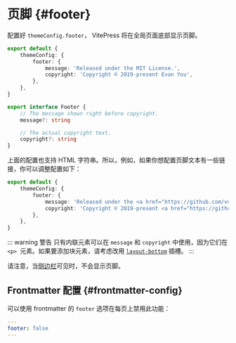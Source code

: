 # 页脚 {#footer}

配置好 `themeConfig.footer`， VitePress 将在全局页面底部显示页脚。

```ts
export default {
	themeConfig: {
		footer: {
			message: 'Released under the MIT License.',
			copyright: 'Copyright © 2019-present Evan You',
		},
	},
}
```

```ts
export interface Footer {
	// The message shown right before copyright.
	message?: string

	// The actual copyright text.
	copyright?: string
}
```

上面的配置也支持 HTML 字符串。所以，例如，如果你想配置页脚文本有一些链接，你可以调整配置如下：

```ts
export default {
	themeConfig: {
		footer: {
			message: 'Released under the <a href="https://github.com/vuejs/vitepress/blob/main/LICENSE">MIT License</a>.',
			copyright: 'Copyright © 2019-present <a href="https://github.com/yyx990803">Evan You</a>',
		},
	},
}
```

::: warning 警告
只有内联元素可以在 `message` 和 `copyright` 中使用，因为它们在 `<p> `元素。如果要添加块元素，请考虑改用 [`layout-bottom`](../guide/extending-default-theme#layout-slots) 插槽。
:::

请注意，当[侧边栏](./default-theme-sidebar)可见时，不会显示页脚。

## Frontmatter 配置 {#frontmatter-config}

可以使用 frontmatter 的 `footer` 选项在每页上禁用此功能：

```yaml
---
footer: false
---
```
